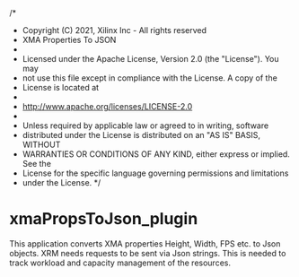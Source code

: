 /*
 * Copyright (C) 2021, Xilinx Inc - All rights reserved
 * XMA Properties To JSON 
 *                                   
 * Licensed under the Apache License, Version 2.0 (the "License"). You may
 * not use this file except in compliance with the License. A copy of the
 * License is located at
 *
 *    http://www.apache.org/licenses/LICENSE-2.0
 *
 * Unless required by applicable law or agreed to in writing, software
 * distributed under the License is distributed on an "AS IS" BASIS, WITHOUT
 * WARRANTIES OR CONDITIONS OF ANY KIND, either express or implied. See the
 * License for the specific language governing permissions and limitations 
 * under the License.
 */

# xmaPropsToJson_plugin
This application converts XMA properties Height, Width, FPS etc. to Json objects. 
XRM needs requests to be sent via Json strings. This is needed to track workload and capacity management of the resources.
